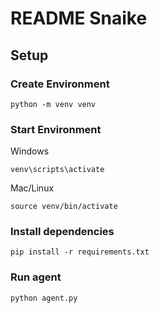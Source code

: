 # README Snaike

## Setup

### Create Environment

`python -m venv venv`


### Start Environment

Windows

`venv\scripts\activate`

Mac/Linux

`source venv/bin/activate`

### Install dependencies

`pip install -r requirements.txt`

### Run agent

`python agent.py`


